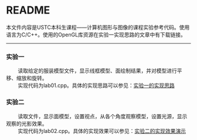 README
===========================
本文件内容是USTC本科生课程——计算机图形与图像的课程实验参考代码。使用语言为C/C++。使用的OpenGL库资源在实验一实现思路的文章中有下载链接。
****
### 实验一
   读取给定的服装模型文件，显示线框模型、面绘制结果，并对模型进行平移、缩放和旋转。  
   实现代码为lab01.cpp。具体的实现思路可以参见：[实验一的实现思路](http://blog.csdn.net/jacky_chenjp/article/details/69396540/#/description "实验一的实现思路") 

### 实验二
   读取文件，显示面模型，设置视点，从各个角度观察模型，设置光源，显示观察的光影效果。    
   实现代码为lab02.cpp。具体的实现效果可以参见：[实验二的实现效果演示](http://v.youku.com/v_show/id_XMjcxMzk1MTI4MA==.html?f=49433410&o=0&spm=a2h1n.8251843.playList.5!2~5~A "实验二的实现效果演示") 

